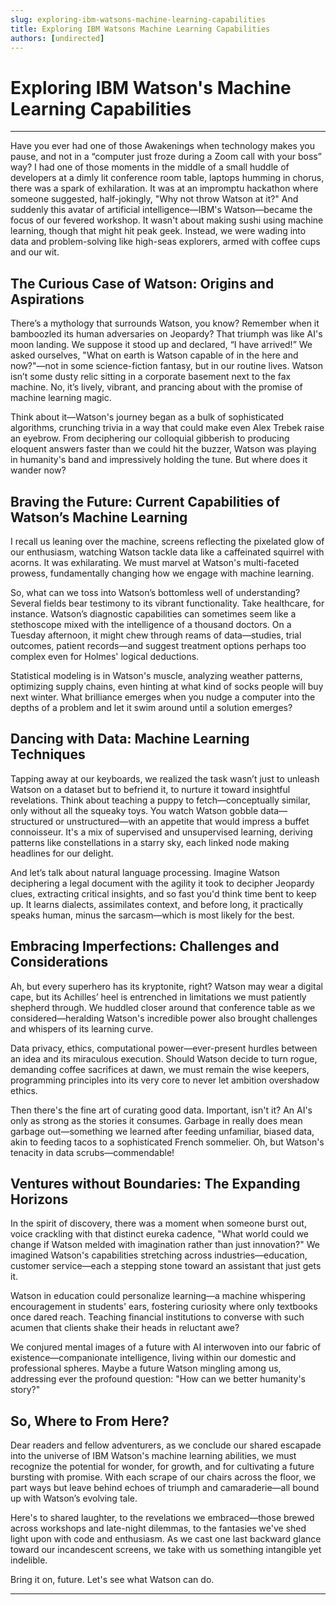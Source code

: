 ```yaml
---
slug: exploring-ibm-watsons-machine-learning-capabilities
title: Exploring IBM Watsons Machine Learning Capabilities
authors: [undirected]
---
```



# Exploring IBM Watson's Machine Learning Capabilities

---

Have you ever had one of those Awakenings when technology makes you pause, and not in a “computer just froze during a Zoom call with your boss” way? I had one of those moments in the middle of a small huddle of developers at a dimly lit conference room table, laptops humming in chorus, there was a spark of exhilaration. It was at an impromptu hackathon where someone suggested, half-jokingly, "Why not throw Watson at it?" And suddenly this avatar of artificial intelligence—IBM's Watson—became the focus of our fevered workshop. It wasn't about making sushi using machine learning, though that might hit peak geek. Instead, we were wading into data and problem-solving like high-seas explorers, armed with coffee cups and our wit.

## The Curious Case of Watson: Origins and Aspirations

There’s a mythology that surrounds Watson, you know? Remember when it bamboozled its human adversaries on Jeopardy? That triumph was like AI's moon landing. We suppose it stood up and declared, “I have arrived!” We asked ourselves, "What on earth is Watson capable of in the here and now?"—not in some science-fiction fantasy, but in our routine lives. Watson isn’t some dusty relic sitting in a corporate basement next to the fax machine. No, it’s lively, vibrant, and prancing about with the promise of machine learning magic.

Think about it—Watson's journey began as a bulk of sophisticated algorithms, crunching trivia in a way that could make even Alex Trebek raise an eyebrow. From deciphering our colloquial gibberish to producing eloquent answers faster than we could hit the buzzer, Watson was playing in humanity's band and impressively holding the tune. But where does it wander now?

## Braving the Future: Current Capabilities of Watson’s Machine Learning

I recall us leaning over the machine, screens reflecting the pixelated glow of our enthusiasm, watching Watson tackle data like a caffeinated squirrel with acorns. It was exhilarating. We must marvel at Watson's multi-faceted prowess, fundamentally changing how we engage with machine learning. 

So, what can we toss into Watson’s bottomless well of understanding? Several fields bear testimony to its vibrant functionality. Take healthcare, for instance. Watson’s diagnostic capabilities can sometimes seem like a stethoscope mixed with the intelligence of a thousand doctors. On a Tuesday afternoon, it might chew through reams of data—studies, trial outcomes, patient records—and suggest treatment options perhaps too complex even for Holmes' logical deductions.

Statistical modeling is in Watson's muscle, analyzing weather patterns, optimizing supply chains, even hinting at what kind of socks people will buy next winter. What brilliance emerges when you nudge a computer into the depths of a problem and let it swim around until a solution emerges?

## Dancing with Data: Machine Learning Techniques

Tapping away at our keyboards, we realized the task wasn’t just to unleash Watson on a dataset but to befriend it, to nurture it toward insightful revelations. Think about teaching a puppy to fetch—conceptually similar, only without all the squeaky toys. You watch Watson gobble data—structured or unstructured—with an appetite that would impress a buffet connoisseur. It's a mix of supervised and unsupervised learning, deriving patterns like constellations in a starry sky, each linked node making headlines for our delight.

And let’s talk about natural language processing. Imagine Watson deciphering a legal document with the agility it took to decipher Jeopardy clues, extracting critical insights, and so fast you'd think time bent to keep up. It learns dialects, assimilates context, and before long, it practically speaks human, minus the sarcasm—which is most likely for the best.

## Embracing Imperfections: Challenges and Considerations

Ah, but every superhero has its kryptonite, right? Watson may wear a digital cape, but its Achilles’ heel is entrenched in limitations we must patiently shepherd through. We huddled closer around that conference table as we considered—heralding Watson's incredible power also brought challenges and whispers of its learning curve.

Data privacy, ethics, computational power—ever-present hurdles between an idea and its miraculous execution. Should Watson decide to turn rogue, demanding coffee sacrifices at dawn, we must remain the wise keepers, programming principles into its very core to never let ambition overshadow ethics.

Then there's the fine art of curating good data. Important, isn't it? An AI's only as strong as the stories it consumes. Garbage in really does mean garbage out—something we learned after feeding unfamiliar, biased data, akin to feeding tacos to a sophisticated French sommelier. Oh, but Watson's tenacity in data scrubs—commendable!

## Ventures without Boundaries: The Expanding Horizons

In the spirit of discovery, there was a moment when someone burst out, voice crackling with that distinct eureka cadence, "What world could we change if Watson melded with imagination rather than just innovation?" We imagined Watson's capabilities stretching across industries—education, customer service—each a stepping stone toward an assistant that just gets it.

Watson in education could personalize learning—a machine whispering encouragement in students' ears, fostering curiosity where only textbooks once dared reach. Teaching financial institutions to converse with such acumen that clients shake their heads in reluctant awe?

We conjured mental images of a future with AI interwoven into our fabric of existence—companionate intelligence, living within our domestic and professional spheres. Maybe a future Watson mingling among us, addressing ever the profound question: "How can we better humanity's story?"

## So, Where to From Here?

Dear readers and fellow adventurers, as we conclude our shared escapade into the universe of IBM Watson's machine learning abilities, we must recognize the potential for wonder, for growth, and for cultivating a future bursting with promise. With each scrape of our chairs across the floor, we part ways but leave behind echoes of triumph and camaraderie—all bound up with Watson’s evolving tale.

Here's to shared laughter, to the revelations we embraced—those brewed across workshops and late-night dilemmas, to the fantasies we've shed light upon with code and enthusiasm. As we cast one last backward glance toward our incandescent screens, we take with us something intangible yet indelible.

Bring it on, future. Let's see what Watson can do.

---